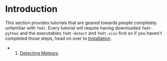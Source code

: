 # Introduction 

This section provides tutorials that are geared towards people completely unfamiliar with `fmdt`. Every tutorial will require having downloaded `fmdt-python` and the executables `fmdt-detect` and `fmdt-visu` first so if you haven't completed those steps, head on over to [Installation](../installation.md). 

- 1. [Detecting Meteors](./1_detecting_meteors.md)